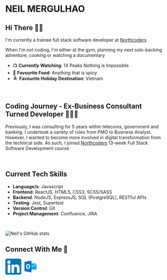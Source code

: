 # NEIL MERGULHAO

## Hi There 👋🏽

I'm currently a trainee full stack software developer at [Northcoders]

<p>When I'm not coding, I'm either at the gym, planning my next solo-backing adventure, cooking or watching a documentary</p>

- 📺 **Currently Watching**: 14 Peaks Nothing is Impossible
- 🦀 **Favourite Food**: Anything that is spicy
- 🏝 **Favourite Holiday Destination**: Vietnam

<br />

## Coding Journey - Ex-Business Consultant Turned Developer 🧑🏾‍💻

Previously, I was consulting for 5 years within telecoms, government and banking. I undertook a variety of roles from PMO to Business Analyst. However, I wanted to become more involved in digital transformation from the technical side. As such, I joined [Northcoders] 13-week Full Stack Software Development course

<br />

## Current Tech Skills

- **Language/s**: Javascript
- **Frontend**: ReactJS, HTML5, CSS3, SCSS/SASS
- **Backend**: NodeJS, ExpressJS, SQL (PostgreSQL), RESTful APIs
- **Testing**: Jest, Supertest
- **Version Control**: Git
- **Project Management**: Confluence, JIRA

<br />

![Neil's GitHub stats](https://github-readme-stats.vercel.app/api?username=nmergulh&&count_private=true&show_icons=true&theme=github_dark)

## Connect With Me 🔗

[<img src="images/linkedin.png" width="50px" height="50px" >](http://linkedin.com/in/neilmergulhao) [<img src="images/microsoft-outlook.svg" width="50px" height="50px" >](mailto:nmergulh@live.com)

[northcoders]: https://northcoders.com/
